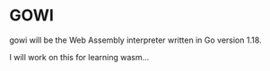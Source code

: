 # GOWI

gowi will be the Web Assembly interpreter written in Go version 1.18.

I will work on this for learning wasm...
